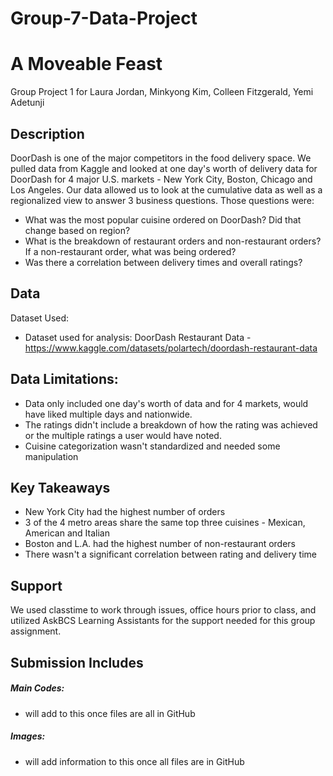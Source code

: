# Group-7-Data-Project

# A Moveable Feast
Group Project 1 for Laura Jordan, Minkyong Kim, Colleen Fitzgerald, Yemi Adetunji

## Description
DoorDash is one of the major competitors in the food delivery space. We pulled data from Kaggle and looked at one day's worth of delivery data for DoorDash for 4 major U.S. markets - New York City, Boston, Chicago and Los Angeles. Our data allowed us to look at the cumulative data as well as a regionalized view to answer 3 business questions. Those questions were:
* What was the most popular cuisine ordered on DoorDash? Did that change based on region?
* What is the breakdown of restaurant orders and non-restaurant orders? If a non-restaurant order, what was being ordered?
* Was there a correlation between delivery times and overall ratings?

## Data 
Dataset Used:
* Dataset used for analysis: DoorDash Restaurant Data - https://www.kaggle.com/datasets/polartech/doordash-restaurant-data

## Data Limitations:
* Data only included one day's worth of data and for 4 markets, would have liked multiple days and nationwide.
* The ratings didn't include a breakdown of how the rating was achieved or the multiple ratings a user would have noted.
* Cuisine categorization wasn't standardized and needed some manipulation

## Key Takeaways
* New York City had the highest number of orders
* 3 of the 4 metro areas share the same top three cuisines - Mexican, American and Italian
* Boston and L.A. had the highest number of non-restaurant orders
* There wasn't a significant correlation between rating and delivery time

## Support
We used classtime to work through issues, office hours prior to class, and utilized AskBCS Learning Assistants for the support needed for this group assignment.

## Submission Includes
##### Main Codes:
* will add to this once files are all in GitHub
##### Images:
* will add information to this once all files are in GitHub
